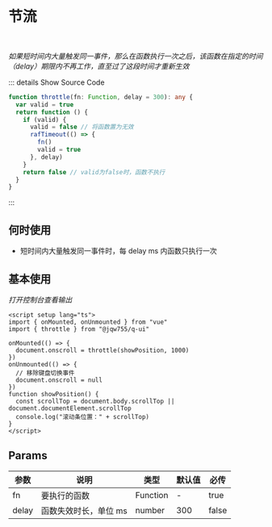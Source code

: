 # 节流

<br/>

_如果短时间内大量触发同一事件，那么在函数执行一次之后，该函数在指定的时间（delay）期限内不再工作，直至过了这段时间才重新生效_

::: details Show Source Code

```ts
function throttle(fn: Function, delay = 300): any {
  var valid = true
  return function () {
    if (valid) {
      valid = false // 将函数置为无效
      rafTimeout(() => {
        fn()
        valid = true
      }, delay)
    }
    return false // valid为false时，函数不执行
  }
}
```

:::

## 何时使用

- 短时间内大量触发同一事件时，每 delay ms 内函数只执行一次

<script setup lang="ts">
import { onMounted, onUnmounted } from 'vue'
import { throttle } from '@jqw755/q-ui'

onMounted(() => {
  document.onscroll = throttle(showPosition, 1000)
})
onUnmounted(() => {
  // 移除键盘切换事件
  document.onscroll = null
})
function showPosition () {
  const scrollTop = document.body.scrollTop || document.documentElement.scrollTop
  console.log('滚动条位置：' + scrollTop)
}
</script>

## 基本使用

_打开控制台查看输出_

```vue
<script setup lang="ts">
import { onMounted, onUnmounted } from "vue"
import { throttle } from "@jqw755/q-ui"

onMounted(() => {
  document.onscroll = throttle(showPosition, 1000)
})
onUnmounted(() => {
  // 移除键盘切换事件
  document.onscroll = null
})
function showPosition() {
  const scrollTop = document.body.scrollTop || document.documentElement.scrollTop
  console.log("滚动条位置：" + scrollTop)
}
</script>
```

## Params

| 参数  | 说明                  | 类型     | 默认值 | 必传  |
| ----- | --------------------- | -------- | ------ | ----- |
| fn    | 要执行的函数          | Function | -      | true  |
| delay | 函数失效时长，单位 ms | number   | 300    | false |
